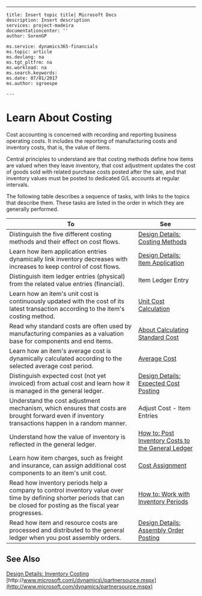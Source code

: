 ---
    title: Insert topic title| Microsoft Docs
    description: Insert description
    services: project-madeira
    documentationcenter: ''
    author: SorenGP

    ms.service: dynamics365-financials
    ms.topic: article
    ms.devlang: na
    ms.tgt_pltfrm: na
    ms.workload: na
    ms.search.keywords:
    ms.date: 07/01/2017
    ms.author: sgroespe

    ---
# Learn About Costing
Cost accounting is concerned with recording and reporting business operating costs. It includes the reporting of manufacturing costs and inventory costs, that is, the value of items.  
  
 Central principles to understand are that costing methods define how items are valued when they leave inventory, that cost adjustment updates the cost of goods sold with related purchase costs posted after the sale, and that inventory values must be posted to dedicated G\/L accounts at regular intervals.  
  
 The following table describes a sequence of tasks, with links to the topics that describe them. These tasks are listed in the order in which they are generally performed.  
  
|**To**|**See**|  
|------------|-------------|  
|Distinguish the five different costing methods and their effect on cost flows.|[Design Details: Costing Methods](../ApplicationDesign/design-details-costing-methods.md)|  
|Learn how item application entries dynamically link inventory decreases with increases to keep control of cost flows.|[Design Details: Item Application](../ApplicationDesign/design-details-item-application.md)|  
|Distinguish item ledger entries \(physical\) from the related value entries \(financial\).|Item Ledger Entry|  
|Learn how an item's unit cost is continuously updated with the cost of its latest transaction according to the item's costing method.|[Unit Cost Calculation](../Finance/unit-cost-calculation.md)|  
|Read why standard costs are often used by manufacturing companies as a valuation base for components and end items.|[About Calculating Standard Cost](../Finance/about-calculating-standard-cost.md)|  
|Learn how an item's average cost is dynamically calculated according to the selected average cost period.|[Average Cost](../Finance/average-cost.md)|  
|Distinguish expected cost \(not yet invoiced\) from actual cost and learn how it is managed in the general ledger.|[Design Details: Expected Cost Posting](../ApplicationDesign/design-details-expected-cost-posting.md)|  
|Understand the cost adjustment mechanism, which ensures that costs are brought forward even if inventory transactions happen in a random manner.|Adjust Cost - Item Entries|  
|Understand how the value of inventory is reflected in the general ledger.|[How to: Post Inventory Costs to the General Ledger](../DesignAndEngineering/how-to-post-inventory-costs-to-the-general-ledger.md)|  
|Learn how item charges, such as freight and insurance, can assign additional cost components to an item's unit cost.|[Cost Assignment](../Finance/cost-assignment.md)|  
|Read how inventory periods help a company to control inventory value over time by defining shorter periods that can be closed for posting as the fiscal year progresses.|[How to: Work with Inventory Periods](../Finance/how-to-work-with-inventory-periods.md)|  
|Read how item and resource costs are processed and distributed to the general ledger when you post assembly orders.|[Design Details: Assembly Order Posting](../ApplicationDesign/design-details-assembly-order-posting.md)|  
  
## See Also  
 [Design Details: Inventory Costing](../ApplicationDesign/design-details-inventory-costing.md)   
 [http:\/\/www.microsoft.com\/dynamics\/partnersource.mspx](http://www.microsoft.com/dynamics/partnersource.mspx)